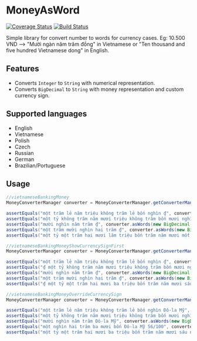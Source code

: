 # MoneyAsWord
[![Coverage Status](https://coveralls.io/repos/github/nhoxbypass/MoneyAsWord/badge.svg?branch=master)](https://coveralls.io/github/nhoxbypass/MoneyAsWord?branch=master) [![Build Status](https://travis-ci.org/nhoxbypass/MoneyAsWord.svg?branch=master)](https://travis-ci.org/nhoxbypass/MoneyAsWord)

Simple library for convert number to words for currency cases.
Eg: 10.500 VND —> "Mười ngàn năm trăm đồng" in Vietnamese or "Ten thousand and five hundred Vietnamese dong" in English.

Features
--------

* Converts `Integer` to `String` with numerical representation.
* Converts `BigDecimal` to `String` with money representation and custom currency sign.

Supported languages
-------------------

* English
* Vietnamese
* Polish
* Czech
* Russian
* German
* Brazilian/Portuguese

Usage
-----

```java
//vietnameseBankingMoney
MoneyConverterManager converter = MoneyConverterManager.getConverterManager(MoneyConverterManager.VIETNAMESE);

assertEquals("một trăm lẻ năm triệu không trăm lẻ bốn nghìn ₫", converter.asWords(new BigDecimal("105004000")));
assertEquals("một tỷ không trăm năm mươi triệu không trăm bốn mươi nghìn ₫", converter.asWords(new BigDecimal("1050040000")));
assertEquals("mười nghìn năm trăm ₫", converter.asWords(new BigDecimal("10500")));
assertEquals("một trăm mười nghìn hai trăm ₫", converter.asWords(new BigDecimal("110200")));
assertEquals("một tỷ một trăm hai mươi lăm triệu bốn trăm năm mươi mốt nghìn bảy trăm ₫", converter.asWords(new BigDecimal("1125451700")));
```


```java
//vietnameseBankingMoneyShowCurrencySignFirst
MoneyConverterManager converter = MoneyConverterManager.getConverterManager(MoneyConverterManager.VIETNAMESE);

assertEquals("một trăm lẻ năm triệu không trăm lẻ bốn nghìn ₫", converter.asWords(new BigDecimal("105004000"), false));
assertEquals("₫ một tỷ không trăm năm mươi triệu không trăm bốn mươi nghìn", converter.asWords(new BigDecimal("1050040000"), true));
assertEquals("mười nghìn năm trăm ₫", converter.asWords(new BigDecimal("10500"), false));
assertEquals("một trăm mười nghìn hai trăm ₫", converter.asWords(new BigDecimal("110200")));
assertEquals("₫ một tỷ một trăm hai mươi ba triệu bốn trăm năm mươi sáu nghìn bảy trăm", converter.asWords(new BigDecimal("1123456700"), true));
```

```java
//vietnameseBankingMoneyOverrideCurrencySign
MoneyConverterManager converter = MoneyConverterManager.getConverterManager(MoneyConverterManager.VIETNAMESE, "Đô-la Mỹ");

assertEquals("một trăm lẻ năm triệu không trăm lẻ bốn nghìn Đô-la Mỹ", converter.asWords(new BigDecimal("105004000")));
assertEquals("một tỷ không trăm năm mươi triệu không trăm bốn mươi nghìn Đô-la Mỹ", converter.asWords(new BigDecimal("1050040000")));
assertEquals("mười nghìn năm trăm Đô-la Mỹ", converter.asWords(new BigDecimal("10500")));
assertEquals("một nghìn hai trăm ba mươi bốn Đô-la Mỹ 56/100", converter.asWords(new BigDecimal("1234.56")));
assertEquals("một tỷ một trăm hai mươi ba triệu bốn trăm năm mươi sáu nghìn bảy trăm Đô-la Mỹ", converter.asWords(new BigDecimal("1123456700")));
```
